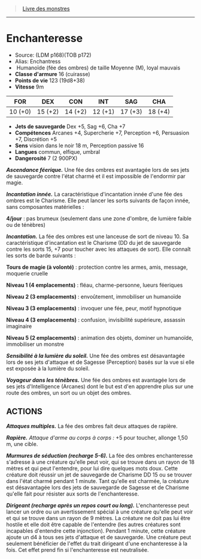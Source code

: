 ﻿> [Livre des monstres](tome_of_beasts.md)

---

# Enchanteresse

- Source: (LDM p168)(TOB p172)
- Alias: Enchantress
-  Humanoïde (fée des ombres) de taille Moyenne (M), loyal mauvais
- **Classe d'armure** 16 (cuirasse)
- **Points de vie** 123 (19d8+38)
- **Vitesse** 9m

|FOR|DEX|CON|INT|SAG|CHA|
|---|---|---|---|---|---|
|10 (+0)|15 (+2)|14 (+2)|12 (+1)|17 (+3)|18 (+4)|

- **Jets de sauvegarde** Dex +5, Sag +6, Cha +7
- **Compétences** Arcanes +4, Supercherie +7, Perception +6, Persuasion +7, Discrétion +5
- **Sens** vision dans le noir 18 m, Perception passive 16
- **Langues** commun, elfique, umbral
- **Dangerosité** 7 (2 900PX)

**_Ascendance féerique._** Une fée des ombres est avantagée lors de ses jets de sauvegarde contre l'état charmé et il est impossible de l'endormir par magie.

**_Incantation innée._** La caractéristique d'incantation innée d'une fée des ombres est le Charisme. Elle peut lancer les sorts suivants de façon innée, sans composantes matérielles :

**4/jour** : pas brumeux (seulement dans une zone d'ombre, de lumière faible ou de ténèbres)

**_Incantation._** La fée des ombres est une lanceuse de sort de niveau 10. Sa caractéristique d'incantation est le Charisme (DD du jet de sauvegarde contre les sorts 15, +7 pour toucher avec les attaques de sort). Elle connaît les sorts de barde suivants :

**Tours de magie (à volonté)** : protection contre les armes, amis, message, moquerie cruelle

**Niveau 1 (4 emplacements)** : fléau, charme-personne, lueurs féeriques

**Niveau 2 (3 emplacements)** : envoûtement, immobiliser un humanoïde

**Niveau 3 (3 emplacements)** : invoquer une fée, peur, motif hypnotique

**Niveau 4 (3 emplacements)** : confusion, invisibilité supérieure, assassin imaginaire

**Niveau 5 (2 emplacements)** : animation des objets, dominer un humanoïde, immobiliser un monstre

**_Sensibilité à la lumière du soleil._** Une fée des ombres est désavantagée lors de ses jets d'attaque et de Sagesse (Perception) basés sur la vue si elle est exposée à la lumière du soleil.

**_Voyageur dans les ténèbres._** Une fée des ombres est avantagée lors de ses jets d'Intelligence (Arcanes) dont le but est d'en apprendre plus sur une route des ombres, un sort ou un objet des ombres.

## ACTIONS

**_Attaques multiples._** La fée des ombres fait deux attaques de rapière.

**_Rapière._** _Attaque d'arme au corps à corps :_ +5 pour toucher, allonge 1,50 m, une cible.

**_Murmures de séduction (recharge 5-6)._** La fée des ombres enchanteresse s'adresse à une créature qu'elle peut voir, qui se trouve dans un rayon de 18 mètres et qui peut l'entendre, pour lui dire quelques mots doux. Cette créature doit réussir un jet de sauvegarde de Charisme DD 15 ou se trouver dans l'état charmé pendant 1 minute. Tant qu'elle est charmée, la créature est désavantagée lors des jets de sauvegarde de Sagesse et de Charisme qu'elle fait pour résister aux sorts de l'enchanteresse.

**_Dirigeant (recharge après un repos court ou long)._** L'enchanteresse peut lancer un ordre ou un avertissement spécial à une créature qu'elle peut voir et qui se trouve dans un rayon de 9 mètres. La créature ne doit pas lui être hostile et elle doit être capable de l'entendre (les autres créatures sont incapables d'entendre cette injonction). Pendant 1 minute, cette créature ajoute un d4 à tous ses jets d'attaque et de sauvegarde. Une créature peut seulement bénéficier de l'effet du trait dirigeant d'une enchanteresse à la fois. Cet effet prend fin si l'enchanteresse est neutralisée.

